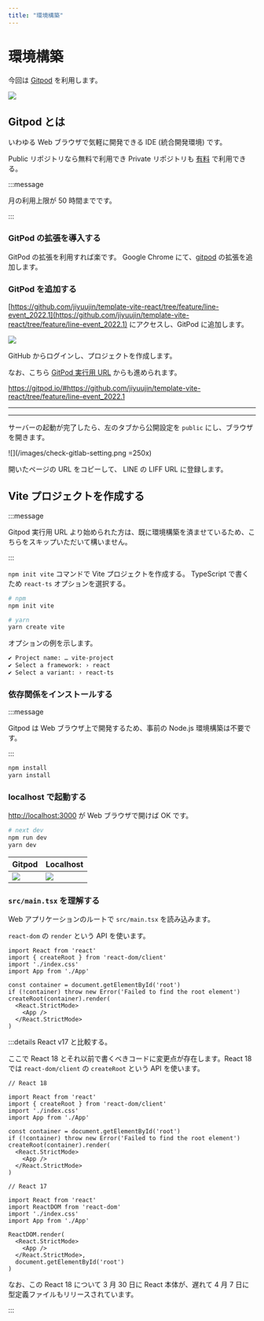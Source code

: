 ```yaml
---
title: "環境構築"
---
```


# 環境構築

今回は [Gitpod](https://www.gitpod.io/) を利用します。

![](https://i.imgur.com/YwYpybr.jpg)

## Gitpod とは

いわゆる Web ブラウザで気軽に開発できる IDE (統合開発環境) です。

Public リポジトリなら無料で利用でき Private リポジトリも [有料](https://www.gitpod.io/pricing/) で利用できる。

:::message

月の利用上限が 50 時間までです。

:::

### GitPod の拡張を導入する

GitPod の拡張を利用すれば楽です。 Google Chrome にて、[gitpod](https://chrome.google.com/webstore/detail/gitpod-always-ready-to-co/dodmmooeoklaejobgleioelladacbeki) の拡張を追加します。

### GitPod を追加する

[https://github.com/jiyuujin/template-vite-react/tree/feature/line-event_2022.1](https://github.com/jiyuujin/template-vite-react/tree/feature/line-event_2022.1) にアクセスし、GitPod に追加します。

<!-- TODO: branch の説明をする -->

![](/images/github-liff-vote-project.png)

GitHub からログインし、プロジェクトを作成します。

なお、こちら [GitPod 実行用 URL](https://gitpod.io/#https://github.com/jiyuujin/template-vite-react/tree/feature/line-event_2022.1) からも進められます。

https://gitpod.io/#https://github.com/jiyuujin/template-vite-react/tree/feature/line-event_2022.1

---
<!-- TODO: サーバー閉じてしまった場合の復帰方法-->

---

サーバーの起動が完了したら、左のタブから公開設定を `public` にし、ブラウザを開きます。

![](/images/check-gitlab-setting.png =250x)

開いたページの URL をコピーして、 LINE の LIFF URL に登録します。


<!-- vite の環境構築 -->

## Vite プロジェクトを作成する

:::message

Gitpod 実行用 URL より始められた方は、既に環境構築を済ませているため、こちらをスキップいただいて構いません。

:::

`npm init vite` コマンドで Vite プロジェクトを作成する。 TypeScript で書くため `react-ts` オプションを選択する。

```bash
# npm
npm init vite

# yarn
yarn create vite
```

オプションの例を示します。

```bash
✔ Project name: … vite-project
✔ Select a framework: › react
✔ Select a variant: › react-ts
```

### 依存関係をインストールする

:::message

Gitpod は Web ブラウザ上で開発するため、事前の Node.js 環境構築は不要です。

:::

```bash
npm install
yarn install
```

### localhost で起動する

[http://localhost:3000](http://localhost:3000) が Web ブラウザで開けば OK です。

```bash
# next dev
npm run dev
yarn dev
```

<!-- Web ページが開けるようになる --->

|Gitpod|Localhost|
|:---|:---|
|![](https://i.imgur.com/rR5fo2C.jpg)|![](https://i.imgur.com/iUANZzJ.jpg)|

### `src/main.tsx` を理解する

Web アプリケーションのルートで `src/main.tsx` を読み込みます。

`react-dom` の `render` という API を使います。

```tsx:src/main.tsx
import React from 'react'
import { createRoot } from 'react-dom/client'
import './index.css'
import App from './App'

const container = document.getElementById('root')
if (!container) throw new Error('Failed to find the root element')
createRoot(container).render(
  <React.StrictMode>
    <App />
  </React.StrictMode>
)
```

:::details React v17 と比較する。

ここで React 18 とそれ以前で書くべきコードに変更点が存在します。React 18 では `react-dom/client` の `createRoot` という API を使います。

```tsx:src/main.tsx
// React 18

import React from 'react'
import { createRoot } from 'react-dom/client'
import './index.css'
import App from './App'

const container = document.getElementById('root')
if (!container) throw new Error('Failed to find the root element')
createRoot(container).render(
  <React.StrictMode>
    <App />
  </React.StrictMode>
)
```

```tsx:src/main.tsx
// React 17

import React from 'react'
import ReactDOM from 'react-dom'
import './index.css'
import App from './App'

ReactDOM.render(
  <React.StrictMode>
    <App />
  </React.StrictMode>,
  document.getElementById('root')
)
```

なお、この React 18 について 3 月 30 日に React 本体が、遅れて 4 月 7 日に型定義ファイルもリリースされています。

:::
